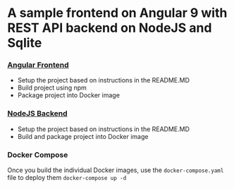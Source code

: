 # A sample frontend on Angular 9 with REST API backend on NodeJS and Sqlite

### [Angular Frontend](./angular-frontend)

- Setup the project based on instructions in the README.MD
- Build project using npm
- Package project into Docker image

### [NodeJS Backend](./nodejs-backend)

- Setup the project based on instructions in the README.MD
- Build and package project into Docker image

### Docker Compose
Once you build the individual Docker images, use the `docker-compose.yaml` file to deploy them `docker-compose up -d`
